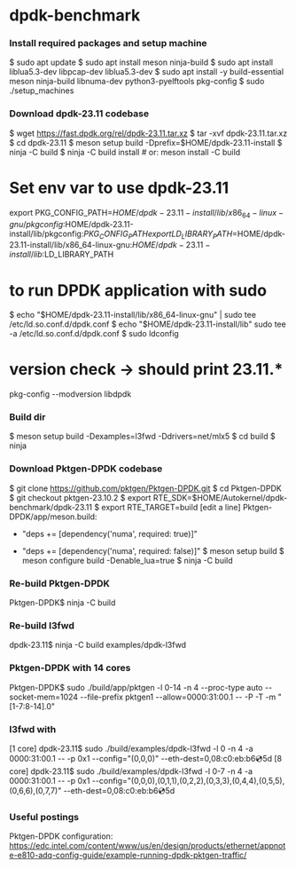 # dpdk-benchmark

### Install required packages and setup machine
$ sudo apt update
$ sudo apt install meson ninja-build
$ sudo apt install liblua5.3-dev libpcap-dev liblua5.3-dev
$ sudo apt install -y build-essential meson ninja-build libnuma-dev python3-pyelftools pkg-config
$ sudo ./setup_machines


### Download dpdk-23.11 codebase
$ wget https://fast.dpdk.org/rel/dpdk-23.11.tar.xz
$ tar -xvf dpdk-23.11.tar.xz
$ cd dpdk-23.11
$ meson setup build -Dprefix=$HOME/dpdk-23.11-install
$ ninja -C build
$ ninja -C build install   # or: meson install -C build

# Set env var to use dpdk-23.11
export PKG_CONFIG_PATH=$HOME/dpdk-23.11-install/lib/x86_64-linux-gnu/pkgconfig:$HOME/dpdk-23.11-install/lib/pkgconfig:$PKG_CONFIG_PATH
export LD_LIBRARY_PATH=$HOME/dpdk-23.11-install/lib/x86_64-linux-gnu:$HOME/dpdk-23.11-install/lib:$LD_LIBRARY_PATH

# to run DPDK application with sudo
$ echo "$HOME/dpdk-23.11-install/lib/x86_64-linux-gnu" | sudo tee /etc/ld.so.conf.d/dpdk.conf
$ echo "$HOME/dpdk-23.11-install/lib" sudo tee -a /etc/ld.so.conf.d/dpdk.conf
$ sudo ldconfig

# version check ->  should print 23.11.* 
pkg-config --modversion libdpdk


### Build dir
$ meson setup build -Dexamples=l3fwd -Ddrivers=net/mlx5
$ cd build
$ ninja


### Download Pktgen-DPDK codebase
$ git clone https://github.com/pktgen/Pktgen-DPDK.git
$ cd Pktgen-DPDK
$ git checkout pktgen-23.10.2
$ export RTE_SDK=$HOME/Autokernel/dpdk-benchmark/dpdk-23.11
$ export RTE_TARGET=build
[edit a line]
Pktgen-DPDK/app/meson.build: 
- "deps += [dependency('numa', required: true)]" 
+ "deps += [dependency('numa', required: false)]"
$ meson setup build
$ meson configure build -Denable_lua=true
$ ninja -C build

### Re-build Pktgen-DPDK
Pktgen-DPDK$ ninja -C build

### Re-build l3fwd
dpdk-23.11$ ninja -C build examples/dpdk-l3fwd


### Pktgen-DPDK with 14 cores
Pktgen-DPDK$ sudo ./build/app/pktgen -l 0-14 -n 4 --proc-type auto --socket-mem=1024 --file-prefix pktgen1 --allow=0000:31:00.1 -- -P -T -m "[1-7:8-14].0"

### l3fwd with 
[1 core] dpdk-23.11$ sudo ./build/examples/dpdk-l3fwd -l 0 -n 4 -a 0000:31:00.1 -- -p 0x1 --config="(0,0,0)" --eth-dest=0,08:c0:eb:b6:cd:5d
[8 core] dpdk-23.11$ sudo ./build/examples/dpdk-l3fwd -l 0-7 -n 4 -a 0000:31:00.1 -- -p 0x1 --config="(0,0,0),(0,1,1),(0,2,2),(0,3,3),(0,4,4),(0,5,5),(0,6,6),(0,7,7)" --eth-dest=0,08:c0:eb:b6:cd:5d



### Useful postings
Pktgen-DPDK configuration: https://edc.intel.com/content/www/us/en/design/products/ethernet/appnote-e810-adq-config-guide/example-running-dpdk-pktgen-traffic/


